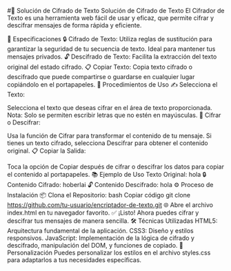 #🔐 Solución de Cifrado de Texto
Solución de Cifrado de Texto
El Cifrador de Texto es una herramienta web fácil de usar y eficaz, que permite cifrar y descifrar mensajes de forma rápida y eficiente.

📝 Especificaciones
🔒 Cifrado de Texto: Utiliza reglas de sustitución para garantizar la seguridad de tu secuencia de texto. Ideal para mantener tus mensajes privados.
🔓 Descifrado de Texto: Facilita la extracción del texto original del estado cifrado.
📋 Copiar Texto: Copia texto cifrado o descifrado que puede compartirse o guardarse en cualquier lugar copiándolo en el portapapeles.
🚀 Procedimientos de Uso
✍️ Selecciona el Texto:

Selecciona el texto que deseas cifrar en el área de texto proporcionada.
Nota: Solo se permiten escribir letras que no estén en mayúsculas.
🔄 Cifrar o Descifrar:

Usa la función de Cifrar para transformar el contenido de tu mensaje.
Si tienes un texto cifrado, selecciona Descifrar para obtener el contenido original.
📋 Copiar la Salida:

Toca la opción de Copiar después de cifrar o descifrar los datos para copiar el contenido al portapapeles.
📚 Ejemplo de Uso
Texto Original: hola
🔒 Contenido Cifrado: hoberlai
🔓 Contenido Descifrado: hola
⚙️ Proceso de Instalación
📦 Clona el Repositorio:
bash
Copiar código
git clone https://github.com/tu-usuario/encriptador-de-texto.git
🌐 Abre el archivo index.html en tu navegador favorito.
✅ ¡Listo! Ahora puedes cifrar y descifrar tus mensajes de manera sencilla.
🛠️ Técnicas Utilizadas
HTML5: Arquitectura fundamental de la aplicación.
CSS3: Diseño y estilos responsivos.
JavaScript: Implementación de la lógica de cifrado y descifrado, manipulación del DOM, y funciones de copiado.
🎨 Personalización
Puedes personalizar los estilos en el archivo styles.css para adaptarlos a tus necesidades específicas.

